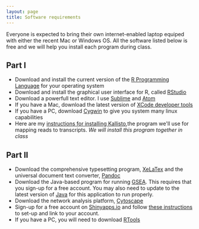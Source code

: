```yaml
---
layout: page
title: Software requirements
---
```


<p class="message">
Everyone is expected to bring their own internet-enabled laptop equiped with either the recent Mac or Windows OS. All the software listed below is free and we will help you install each program during class. 
</p>

## Part I
* Download and install the current version of the [R Programming Language](http://lib.stat.cmu.edu/R/CRAN/) for your operating system
* Download and install the graphical user interface for R, called [RStudio](http://www.rstudio.com/products/rstudio/download/)
* Download a powerfull text editor. I use [Sublime](http://www.sublimetext.com/) and [Atom](https://atom.io/)
* If you have a Mac, download the latest version of [XCode developer tools](https://developer.apple.com/xcode/)  
* If you have a PC, download [Cygwin](https://www.cygwin.com/) to give you system many linux capabilities
* Here are my [instructions for installing Kallisto](https://chmi-sops.github.io/mydoc_kallisto.html),the program we'll use for mapping reads to transcripts. *We will install this program together in class*

## Part II
* Download the comprehensive typesetting program, [XeLaTex](http://www.texts.io/support/0001/) and the universal document text converter, [Pandoc](http://www.texts.io/support/0003/)
* Download the Java-based program for running [GSEA](http://www.broadinstitute.org/gsea/index.jsp). This requires that you sign-up for a free account. You may also need to update to the latest version of [Java](https://www.java.com/en/) for this application to run properly. 
* Download the network analysis platform, [Cytoscape](http://www.cytoscape.org/)
* Sign-up for a free account on [Shinyapps.io](http://www.shinyapps.io/) and follow [these instructions](http://shiny.rstudio.com/articles/shinyapps.html) to set-up and link to your account.
* If you have a PC, you will need to download [RTools](https://cran.r-project.org/bin/windows/Rtools/)
